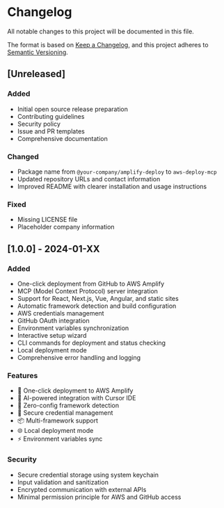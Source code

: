 # Changelog

All notable changes to this project will be documented in this file.

The format is based on [Keep a Changelog](https://keepachangelog.com/en/1.0.0/),
and this project adheres to [Semantic Versioning](https://semver.org/spec/v2.0.0.html).

## [Unreleased]

### Added
- Initial open source release preparation
- Contributing guidelines
- Security policy
- Issue and PR templates
- Comprehensive documentation

### Changed
- Package name from `@your-company/amplify-deploy` to `aws-deploy-mcp`
- Updated repository URLs and contact information
- Improved README with clearer installation and usage instructions

### Fixed
- Missing LICENSE file
- Placeholder company information

## [1.0.0] - 2024-01-XX

### Added
- One-click deployment from GitHub to AWS Amplify
- MCP (Model Context Protocol) server integration
- Support for React, Next.js, Vue, Angular, and static sites
- Automatic framework detection and build configuration
- AWS credentials management
- GitHub OAuth integration
- Environment variables synchronization
- Interactive setup wizard
- CLI commands for deployment and status checking
- Local deployment mode
- Comprehensive error handling and logging

### Features
- 🚀 One-click deployment to AWS Amplify
- 🤖 AI-powered integration with Cursor IDE
- 🔧 Zero-config framework detection
- 🔐 Secure credential management
- 📦 Multi-framework support
- 🌐 Local deployment mode
- ⚡ Environment variables sync

### Security
- Secure credential storage using system keychain
- Input validation and sanitization
- Encrypted communication with external APIs
- Minimal permission principle for AWS and GitHub access 